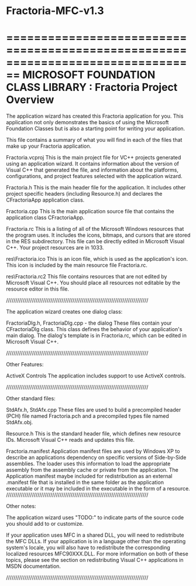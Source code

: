 # Fractoria-MFC-v1.3

================================================================================
    MICROSOFT FOUNDATION CLASS LIBRARY : Fractoria Project Overview
===============================================================================

The application wizard has created this Fractoria application for
you.  This application not only demonstrates the basics of using the Microsoft
Foundation Classes but is also a starting point for writing your application.

This file contains a summary of what you will find in each of the files that
make up your Fractoria application.

Fractoria.vcproj
    This is the main project file for VC++ projects generated using an application wizard.
    It contains information about the version of Visual C++ that generated the file, and
    information about the platforms, configurations, and project features selected with the
    application wizard.

Fractoria.h
    This is the main header file for the application.  It includes other
    project specific headers (including Resource.h) and declares the
    CFractoriaApp application class.

Fractoria.cpp
    This is the main application source file that contains the application
    class CFractoriaApp.

Fractoria.rc
    This is a listing of all of the Microsoft Windows resources that the
    program uses.  It includes the icons, bitmaps, and cursors that are stored
    in the RES subdirectory.  This file can be directly edited in Microsoft
    Visual C++. Your project resources are in 1033.

res\Fractoria.ico
    This is an icon file, which is used as the application's icon.  This
    icon is included by the main resource file Fractoria.rc.

res\Fractoria.rc2
    This file contains resources that are not edited by Microsoft
    Visual C++. You should place all resources not editable by
    the resource editor in this file.


/////////////////////////////////////////////////////////////////////////////

The application wizard creates one dialog class:

FractoriaDlg.h, FractoriaDlg.cpp - the dialog
    These files contain your CFractoriaDlg class.  This class defines
    the behavior of your application's main dialog.  The dialog's template is
    in Fractoria.rc, which can be edited in Microsoft Visual C++.


/////////////////////////////////////////////////////////////////////////////

Other Features:

ActiveX Controls
    The application includes support to use ActiveX controls.

/////////////////////////////////////////////////////////////////////////////

Other standard files:

StdAfx.h, StdAfx.cpp
    These files are used to build a precompiled header (PCH) file
    named Fractoria.pch and a precompiled types file named StdAfx.obj.

Resource.h
    This is the standard header file, which defines new resource IDs.
    Microsoft Visual C++ reads and updates this file.

Fractoria.manifest
	Application manifest files are used by Windows XP to describe an applications
	dependency on specific versions of Side-by-Side assemblies. The loader uses this
	information to load the appropriate assembly from the assembly cache or private
	from the application. The Application manifest  maybe included for redistribution
	as an external .manifest file that is installed in the same folder as the application
	executable or it may be included in the executable in the form of a resource.
/////////////////////////////////////////////////////////////////////////////

Other notes:

The application wizard uses "TODO:" to indicate parts of the source code you
should add to or customize.

If your application uses MFC in a shared DLL, you will need
to redistribute the MFC DLLs. If your application is in a language
other than the operating system's locale, you will also have to
redistribute the corresponding localized resources MFC90XXX.DLL.
For more information on both of these topics, please see the section on
redistributing Visual C++ applications in MSDN documentation.

/////////////////////////////////////////////////////////////////////////////
